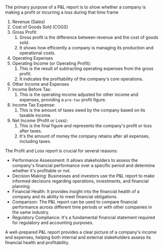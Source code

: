 
The primary purpose of a P&L report is to show whether a company is making a profit or incurring a loss during that time frame

1. Revenue (Sales)
2. Cost of Goods Sold (COGS)
3. Gross Profit: 
	1. Gross profit is the difference between revenue and the cost of goods sold. 
	2. It shows how efficiently a company is managing its production and operational costs.
4. Operating Expenses
5. Operating Income (or Operating Profit): 
	1. This is the result of subtracting operating expenses from the gross profit. 
	2. It indicates the profitability of the company's core operations.
6. Other Income and Expenses
7. Income Before Tax: 
	1. This is the operating income adjusted for other income and expenses, providing a `pre-tax` profit figure.
8. Income Tax Expense: 
	1. This is the amount of taxes owed by the company based on its taxable income.
9. Net Income (Profit or Loss): 
	1. This is the final figure and represents the company's profit or loss after taxes. 
	2. It's the amount of money the company retains after all expenses, including taxes.

The Profit and Loss report is crucial for several reasons:

- Performance Assessment: It allows stakeholders to assess the company's financial performance over a specific period and determine whether it's profitable or not.
- Decision Making: Businesses and investors use the P&L report to make informed decisions regarding operations, investments, and financial planning.
- Financial Health: It provides insight into the financial health of a company and its ability to meet financial obligations.
- Comparison: The P&L report can be used to compare financial performance across different time periods or with other companies in the same industry.
- Regulatory Compliance: It's a fundamental financial statement required for regulatory and accounting purposes.

A well-prepared P&L report provides a clear picture of a company's income and expenses, helping both internal and external stakeholders assess its financial health and profitability.